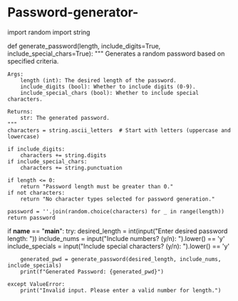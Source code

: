 # Password-generator-
import random
import string

def generate_password(length, include_digits=True, include_special_chars=True):
    """
    Generates a random password based on specified criteria.

    Args:
        length (int): The desired length of the password.
        include_digits (bool): Whether to include digits (0-9).
        include_special_chars (bool): Whether to include special characters.

    Returns:
        str: The generated password.
    """
    characters = string.ascii_letters  # Start with letters (uppercase and lowercase)

    if include_digits:
        characters += string.digits
    if include_special_chars:
        characters += string.punctuation

    if length <= 0:
        return "Password length must be greater than 0."
    if not characters:
        return "No character types selected for password generation."

    password = ''.join(random.choice(characters) for _ in range(length))
    return password

if __name__ == "__main__":
    try:
        desired_length = int(input("Enter desired password length: "))
        include_nums = input("Include numbers? (y/n): ").lower() == 'y'
        include_specials = input("Include special characters? (y/n): ").lower() == 'y'

        generated_pwd = generate_password(desired_length, include_nums, include_specials)
        print(f"Generated Password: {generated_pwd}")

    except ValueError:
        print("Invalid input. Please enter a valid number for length.")
